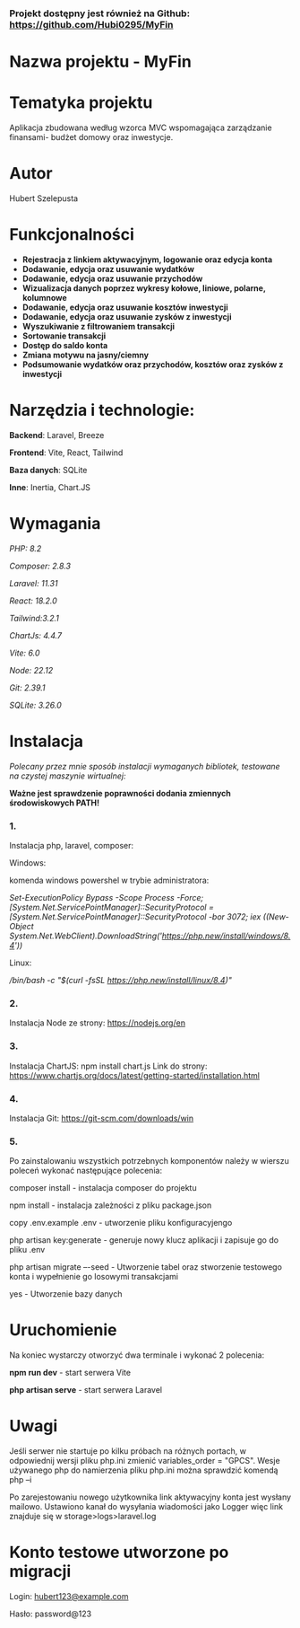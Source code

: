 ### **Projekt dostępny jest również na Github: https://github.com/Hubi0295/MyFin**


# Nazwa projektu - MyFin

# Tematyka projektu

Aplikacja zbudowana według wzorca MVC wspomagająca zarządzanie finansami- budżet domowy oraz inwestycje.

# Autor
Hubert Szelepusta

# Funkcjonalności

- **Rejestracja z linkiem aktywacyjnym, logowanie oraz edycja konta**
- **Dodawanie, edycja oraz usuwanie wydatków**
- **Dodawanie, edycja oraz usuwanie przychodów**
- **Wizualizacja danych poprzez wykresy kołowe, liniowe, polarne, kolumnowe**
- **Dodawanie, edycja oraz usuwanie kosztów inwestycji**
- **Dodawanie, edycja oraz usuwanie zysków z inwestycji**
- **Wyszukiwanie z filtrowaniem transakcji**
- **Sortowanie transakcji**
- **Dostęp do saldo konta**
- **Zmiana motywu na jasny/ciemny**
- **Podsumowanie wydatków oraz przychodów, kosztów oraz zysków z inwestycji**

# Narzędzia i technologie:


**Backend**: Laravel, Breeze


**Frontend**: Vite, React, Tailwind


**Baza danych**: SQLite


**Inne**: Inertia, Chart.JS


# Wymagania
*PHP: 8.2*


*Composer: 2.8.3*


*Laravel: 11.31*


*React: 18.2.0*


*Tailwind:3.2.1*


*ChartJs: 4.4.7*


*Vite: 6.0*


*Node: 22.12*


*Git: 2.39.1*


*SQLite: 3.26.0*


# Instalacja
*Polecany przez mnie sposób instalacji wymaganych bibliotek, testowane na czystej maszynie wirtualnej:*


**Ważne jest sprawdzenie poprawności dodania zmiennych środowiskowych PATH!**


### 1.
Instalacja php, laravel, composer:  


Windows:


komenda windows powershel w trybie administratora:  


*Set-ExecutionPolicy Bypass -Scope Process -Force; [System.Net.ServicePointManager]::SecurityProtocol = [System.Net.ServicePointManager]::SecurityProtocol -bor 3072; iex ((New-Object System.Net.WebClient).DownloadString('https://php.new/install/windows/8.4'))*


Linux:


*/bin/bash -c "$(curl -fsSL https://php.new/install/linux/8.4)"*


### 2.
Instalacja Node ze strony: https://nodejs.org/en


### 3.
Instalacja ChartJS: npm install chart.js 
Link do strony: https://www.chartjs.org/docs/latest/getting-started/installation.html


### 4.
Instalacja Git: https://git-scm.com/downloads/win


### 5.
Po zainstalowaniu wszystkich potrzebnych komponentów należy w wierszu poleceń wykonać następujące polecenia:


composer install  - instalacja composer do projektu


npm install  - instalacja zależności z pliku package.json


copy .env.example .env - utworzenie pliku konfiguracyjengo


php artisan key:generate - generuje nowy klucz aplikacji i zapisuje go do pliku .env 


php artisan migrate –-seed - Utworzenie tabel oraz stworzenie testowego konta i wypełnienie go losowymi transakcjami


yes - Utworzenie bazy danych


# Uruchomienie
Na koniec wystarczy otworzyć dwa terminale i wykonać 2 polecenia:


**npm run dev** - start serwera Vite


**php artisan serve** - start serwera Laravel


# Uwagi
Jeśli serwer nie startuje po kilku próbach na różnych portach, w odpowiednij wersji pliku php.ini zmienić variables_order = "GPCS".
Wesje używanego php do namierzenia pliku php.ini można sprawdzić komendą php –i 


Po zarejestowaniu nowego użytkownika link aktywacyjny konta jest wysłany mailowo. 
Ustawiono kanał do wysyłania wiadomości jako Logger więc link znajduje się w storage>logs>laravel.log 


# Konto testowe utworzone po migracji
Login: hubert123@example.com


Hasło: password@123 
